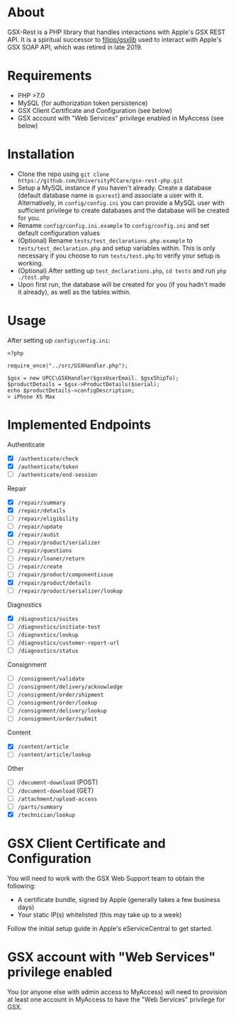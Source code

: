 About
=====

GSX-Rest is a PHP library that handles interactions with Apple's GSX REST API. It is a spiritual successor to [filipp/gsxlib][1] 
used to interact with Apple's GSX SOAP API, which was retired in late 2019.

Requirements
===========

- PHP >7.0
- MySQL (for authorization token persistence)
- GSX Client Certificate and Configuration (see below)
- GSX account with "Web Services" privilege enabled in MyAccess (see below)

Installation
=====

- Clone the repo using `git clone https://github.com/UniversityPCCare/gsx-rest-php.git`
- Setup a MySQL instance if you haven't already. Create a database (default database name is `gsxrest`) and
associate a user with it. Alternatively, in `config/config.ini` you can provide a MySQL user with sufficient
privilege to create databases and the database will be created for you.
- Rename `config/config.ini.example` to `config/config.ini` and set default configuration values
- (Optional) Rename `tests/test_declarations.php.example` to `tests/test_declaration.php` and setup
variables within. This is only necessary if you choose to run `tests/test.php` to verify your setup is working.
- (Optional) After setting up `test_declarations.php`, `cd tests` and run `php ./test.php`
- Upon first run, the database will be created for you (if you hadn't made it already), as well as the
tables within.

Usage
=====

After setting up `config\config.ini`:

    <?php
    
    require_once("../src/GSXHandler.php");
    
    $gsx = new UPCC\GSXHandler($gsxUserEmail. $gsxShipTo);
    $productDetails = $gsx->ProductDetails($serial);
    echo $productDetails->configDescription;
    > iPhone XS Max

Implemented Endpoints
===

Authenticate
- [x] `/authenticate/check`
- [x] `/authenticate/token`
- [ ] `/authenticate/end-session`

Repair
- [x] `/repair/summary`
- [x] `/repair/details`
- [ ] `/repair/eligibility`
- [ ] `/repair/update`
- [x] `/repair/audit`
- [ ] `/repair/product/serializer`
- [ ] `/repair/questions`
- [ ] `/repair/loaner/return`
- [ ] `/repair/create`
- [ ] `/repair/product/componentissue`
- [x] `/repair/product/details`
- [ ] `/repair/product/serializer/lookup`

Diagnostics
- [x] `/diagnostics/suites`
- [ ] `/diagnostics/initiate-test`
- [ ] `/diagnostics/lookup`
- [ ] `/diagnostics/customer-report-url`
- [ ] `/diagnostics/status`

Consignment
- [ ] `/consignment/validate`
- [ ] `/consignment/delivery/acknowledge`
- [ ] `/consignment/order/shipment`
- [ ] `/consignment/order/lookup`
- [ ] `/consignment/delivery/lookup`
- [ ] `/consignment/order/submit`

Content
- [x] `/content/article`
- [ ] `/content/article/lookup`

Other
- [ ] `/document-download` (POST)
- [ ] `/document-download` (GET)
- [ ] `/attachment/upload-access`
- [ ] `/parts/summary`
- [x] `/technician/lookup`

GSX Client Certificate and Configuration
===

You will need to work with the GSX Web Support team to obtain the following:

  * A certificate bundle, signed by Apple (generally takes a few business days)
  * Your static IP(s) whitelisted (this may take up to a week)
  
Follow the initial setup guide in Apple's eServiceCentral to get started.

GSX account with "Web Services" privilege enabled
===

You (or anyone else with admin access to MyAccess) will need to provision at least one account
in MyAccess to have the "Web Services" privilege for GSX.

[1]: https://github.com/filipp/gsxlib
